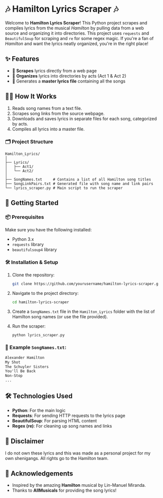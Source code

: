 # 🎶 Hamilton Lyrics Scraper 🎶

Welcome to **Hamilton Lyrics Scraper**! This Python project scrapes and compiles lyrics from the musical *Hamilton* by pulling data from a web source and organizing it into directories. This project uses `requests` and `BeautifulSoup` for scraping and `re` for some regex magic. If you're a fan of *Hamilton* and want the lyrics neatly organized, you're in the right place!

## ✨ Features
- 🚀 **Scrapes** lyrics directly from a web page
- 📁 **Organizes** lyrics into directories by acts (Act 1 & Act 2)
- 📝 Generates a **master lyrics file** containing all the songs

## 🧑‍💻 How It Works
1. Reads song names from a text file.
2. Scrapes song links from the source webpage.
3. Downloads and saves lyrics in separate files for each song, categorized by acts.
4. Compiles all lyrics into a master file.

### 🗂️ Project Structure
```
Hamilton_Lyrics/
│
├── Lyrics/
│   ├── Act1/
│   └── Act2/
│
├── SongNames.txt     # Contains a list of all Hamilton song titles
├── SongLinkPairs.txt # Generated file with song name and link pairs
└── lyrics_scraper.py # Main script to run the scraper
```

## 🚀 Getting Started

### 📦 Prerequisites

Make sure you have the following installed:
- Python 3.x
- `requests` library
- `beautifulsoup4` library

### 🛠️ Installation & Setup

1. Clone the repository:
   ```bash
   git clone https://github.com/yourusername/hamilton-lyrics-scraper.git
   ```
2. Navigate to the project directory:
   ```bash
   cd hamilton-lyrics-scraper
   ```
3. Create a `SongNames.txt` file in the `Hamilton_Lyrics` folder with the list of Hamilton song names (or use the file provided).

4. Run the scraper:
   ```bash
   python lyrics_scraper.py
   ```

### 🎵 Example `SongNames.txt`:
```txt
Alexander Hamilton
My Shot
The Schuyler Sisters
You'll Be Back
Non-Stop
...
```

## 🛠️ Technologies Used
- **Python**: For the main logic
- **Requests**: For sending HTTP requests to the lyrics page
- **BeautifulSoup**: For parsing HTML content
- **Regex (re)**: For cleaning up song names and links

## 📄 Disclaimer
I do not own these lyrics and this was made as a personal project for my own shenigangs. All rights go to the Hamilton team.

## 👏 Acknowledgements
- Inspired by the amazing **Hamilton** musical by Lin-Manuel Miranda.
- Thanks to **AllMusicals** for providing the song lyrics!
